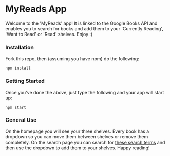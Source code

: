 # MyReads App

Welcome to the 'MyReads' app! It is linked to the Google Books API and enables you to search for books and add them to your 'Currently Reading', 'Want to Read' or 'Read' shelves. Enjoy :)

### Installation

Fork this repo, then (assuming you have npm) do the following:

```
npm install
```

### Getting Started

Once you've done the above, just type the following and your app will start up:

```
npm start
```

### General Use
On the homepage you will see your three shelves. Every book has a dropdown so you can move them between shelves or remove them completely. On the search page you can search for [these search terms](https://github.com/udacity/reactnd-project-myreads-starter/blob/master/SEARCH_TERMS.md) and then use the dropdown to add them to your shelves. Happy reading!


